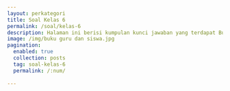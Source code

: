 ```yaml
---
layout: perkategori
title: Soal Kelas 6
permalink: /soal/kelas-6
description: Halaman ini berisi kumpulan kunci jawaban yang terdapat Buku Sekolah Elektronik (BSE) Satuan Pendidikan SD Kelas 6.
image: /img/buku guru dan siswa.jpg
pagination: 
  enabled: true
  collection: posts
  tag: soal-kelas-6
  permalink: /:num/
  
---
```


